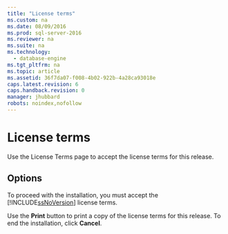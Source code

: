 ```yaml
---
title: "License terms"
ms.custom: na
ms.date: 08/09/2016
ms.prod: sql-server-2016
ms.reviewer: na
ms.suite: na
ms.technology: 
  - database-engine
ms.tgt_pltfrm: na
ms.topic: article
ms.assetid: 36f7da07-f008-4b02-922b-4a28ca93018e
caps.latest.revision: 6
caps.handback.revision: 0
manager: jhubbard
robots: noindex,nofollow
---
```

# License terms
Use the License Terms page to accept the license terms for this release.  
  
## Options  
 To proceed with the installation, you must accept the [!INCLUDE[ssNoVersion](../../Topics/TopicNameContainA/tokens/ssNoVersion_md.md)] license terms.  
  
 Use the **Print** button to print a copy of the license terms for this release. To end the installation, click **Cancel**.